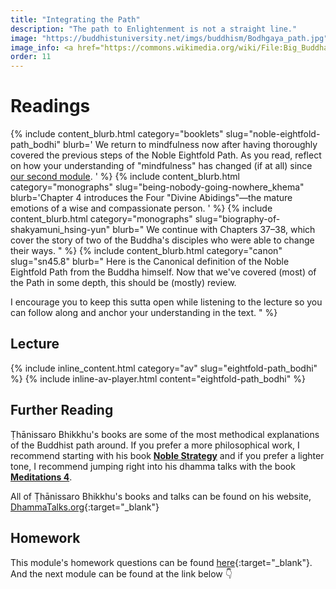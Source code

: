 ```yaml
---
title: "Integrating the Path"
description: "The path to Enlightenment is not a straight line."
image: "https://buddhistuniversity.net/imgs/buddhism/Bodhgaya_path.jpg"
image_info: <a href="https://commons.wikimedia.org/wiki/File:Big_Buddha_statue,_Bodhgaya.jpg">Ineb-2553</a>
order: 11
---
```


# Readings

{% include content_blurb.html category="booklets" slug="noble-eightfold-path_bodhi" blurb='
We return to mindfulness now after having thoroughly covered the previous steps of the Noble Eightfold Path.
As you read, reflect on how your understanding of "mindfulness" has changed (if at all) since [our second module](/courses/buddhism/mindfulness).
' %}
{% include content_blurb.html category="monographs" slug="being-nobody-going-nowhere_khema" blurb='Chapter 4 introduces the Four "Divine Abidings"—the mature emotions of a wise and compassionate person.
' %}
{% include content_blurb.html category="monographs" slug="biography-of-shakyamuni_hsing-yun" blurb="
We continue with Chapters 37–38, which cover the story of two of the Buddha's disciples who were able to change their ways.
" %}
{% include content_blurb.html category="canon" slug="sn45.8" blurb="
Here is the Canonical definition of the Noble Eightfold Path from the Buddha himself.
Now that we've covered (most) of the Path in some depth, this should be (mostly) review.

I encourage you to keep this sutta open while listening to the lecture so you can follow along and anchor your understanding in the text.
" %}

## Lecture

{% include inline_content.html category="av" slug="eightfold-path_bodhi" %}
{% include inline-av-player.html content="eightfold-path_bodhi" %}

## Further Reading

Ṭhānissaro Bhikkhu's books are some of the most methodical explanations of the Buddhist path around.
If you prefer a more philosophical work, I recommend starting with his book [**Noble Strategy**](/content/booklets/noble-strategy_geoff)
and if you prefer a lighter tone, I recommend jumping right into his dhamma talks with the book [**Meditations 4**](/content/booklets/meditations-4_geoff).

All of Ṭhānissaro Bhikkhu's books and talks can be found on his website, [DhammaTalks.org](https://www.dhammatalks.org/){:target="_blank"}

## Homework

This module's homework questions can be found [here](https://docs.google.com/forms/d/e/1FAIpQLSedRSkjvRJ2pkwOrWAyWn5k0E_naHPovSx8Ot8IDY2MOcgiVg/viewform?usp=sf_link){:target="_blank"}.
And the next module can be found at the link below 👇

